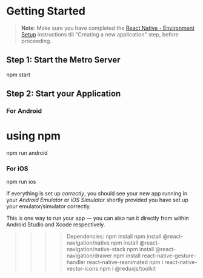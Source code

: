 # Getting Started
>**Note**: Make sure you have completed the [React Native - Environment Setup](https://reactnative.dev/docs/environment-setup) instructions till "Creating a new application" step, before proceeding.

## Step 1: Start the Metro Server
npm start

## Step 2: Start your Application
### For Android

# using npm
npm run android

### For iOS

npm run ios

If everything is set up _correctly_, you should see your new app running in your _Android Emulator_ or _iOS Simulator_ shortly provided you have set up your emulator/simulator correctly.

This is one way to run your app — you can also run it directly from within Android Studio and Xcode respectively.

>>>>Dependencies:
>npm install
>npm install @react-navigation/native
>npm install @react-navigation/native-stack
>npm install @react-navigation/drawer
>npm install react-native-gesture-handler react-native-reanimated
>npm i react-native-vector-icons
>npm i @reduxjs/toolkit
